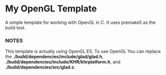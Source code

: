 # My OpenGL Template
A simple template for working with OpenGL in C. It uses premake5 as the build tool. 

### NOTES
This template is actually using OpenGL ES. To use OpenGL You can replace the **./build/dependencies/include/glad/glad.h**, **./build/dependencies/include/KHR/khrplatform.h**, and **./build/dependencies/src/glad.c**.